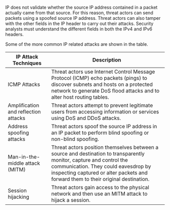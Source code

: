 IP does not validate whether the source IP address contained in a packet actually came from that source. For this reason, threat actors can send packets using a spoofed source IP address. Threat actors can also tamper with the other fields in the IP header to carry out their attacks. Security analysts must understand the different fields in both the IPv4 and IPv6 headers.

Some of the more common IP related attacks are shown in the table.

| IP Attack Techniques                 | Description                                                                                                                                                                                                                                      |
| ------------------------------------ | ------------------------------------------------------------------------------------------------------------------------------------------------------------------------------------------------------------------------------------------------ |
| ICMP Attacks                         | Threat actors use Internet Control Message Protocol (ICMP) echo packets (pings) to discover subnets and hosts on a protected network to generate DoS flood attacks and to alter host routing tables.                                             |
| Amplification and reflection attacks | Threat actors attempt to prevent legitimate users from accessing information or services using DoS and DDoS attacks.                                                                                                                             |
| Address spoofing attacks             | Threat actors spoof the source IP address in an IP packet to perform blind spoofing or non-blind spoofing.                                                                                                                                       |
| Man-in-the-middle attack (MITM)      | Threat actors position themselves between a source and destination to transparently monitor, capture and control the communication. They could eavesdrop by inspecting captured or alter packets and forward them to their original destination. |
| Session hijacking                    | Threat actors gain access to the physical network and then use an MITM attack to hijack a session.                                                                                                                                               |

